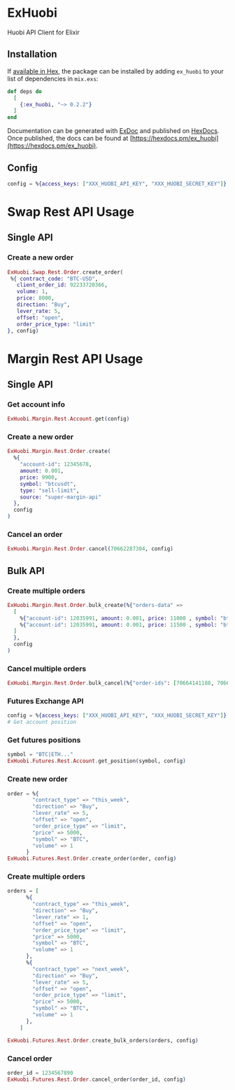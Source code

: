 # ExHuobi

Huobi API Client for Elixir

## Installation

If [available in Hex](https://hex.pm/docs/publish), the package can be installed
by adding `ex_huobi` to your list of dependencies in `mix.exs`:

```elixir
def deps do
  [
    {:ex_huobi, "~> 0.2.2"}
  ]
end
```

Documentation can be generated with [ExDoc](https://github.com/elixir-lang/ex_doc)
and published on [HexDocs](https://hexdocs.pm). Once published, the docs can
be found at [https://hexdocs.pm/ex_huobi](https://hexdocs.pm/ex_huobi).

## Config
```elixir
config = %{access_keys: ["XXX_HUOBI_API_KEY", "XXX_HUOBI_SECRET_KEY"]}
```

# Swap Rest API Usage
## Single API

### Create a new order
```elixir
ExHuobi.Swap.Rest.Order.create_order(
 %{ contract_code: "BTC-USD",
   client_order_id: 92233720366,
   volume: 1,
   price: 8000,
   direction: "Buy",
   lever_rate: 5,
   offset: "open",
   order_price_type: "limit"
}, config)
```

# Margin Rest API Usage

## Single API

### Get account info
```elixir
ExHuobi.Margin.Rest.Account.get(config)
```

### Create a new order
```elixir
ExHuobi.Margin.Rest.Order.create(
  %{
    "account-id": 12345678,
    amount: 0.001,
    price: 9900,
    symbol: "btcusdt",
    type: "sell-limit",
    source: "super-margin-api"
  },
  config
)
```
### Cancel an order
```elixir
ExHuobi.Margin.Rest.Order.cancel(70662287304, config)
```

## Bulk API

### Create multiple orders
```elixir
ExHuobi.Margin.Rest.Order.bulk_create(%{"orders-data" =>
  [
    %{"account-id": 12035991, amount: 0.001, price: 11000 , symbol: "btcusdt", type: "sell-limit", source: "super-margin-api"},
    %{"account-id": 12035991, amount: 0.001, price: 11500 , symbol: "btcusdt", type: "sell-limit", source: "super-margin-api"}
  ]
  },
  config
)
```

### Cancel multiple orders
```elixir
ExHuobi.Margin.Rest.Order.bulk_cancel(%{"order-ids": [70664141188, 70664141185]}, config)
```

### Futures Exchange API
```elixir
config = %{access_keys: ["XXX_HUOBI_API_KEY", "XXX_HUOBI_SECRET_KEY"]}
# Get account position
```

### Get futures positions
```elixir
symbol = "BTC|ETH..."
ExHuobi.Futures.Rest.Account.get_position(symbol, config)
```

### Create new order
```elixir
order = %{
        "contract_type" => "this_week",
        "direction" => "Buy",
        "lever_rate" => 5,
        "offset" => "open",
        "order_price_type" => "limit",
        "price" => 5000,
        "symbol" => "BTC",
        "volume" => 1
      }
ExHuobi.Futures.Rest.Order.create_order(order, config)
```
### Create multiple orders
```elixir
orders = [
      %{
        "contract_type" => "this_week",
        "direction" => "Buy",
        "lever_rate" => 1,
        "offset" => "open",
        "order_price_type" => "limit",
        "price" => 5000,
        "symbol" => "BTC",
        "volume" => 1
      },
      %{
        "contract_type" => "next_week",
        "direction" => "Buy",
        "lever_rate" => 5,
        "offset" => "open",
        "order_price_type" => "limit",
        "price" => 5000,
        "symbol" => "BTC",
        "volume" => 1
      },
    ]

ExHuobi.Futures.Rest.Order.create_bulk_orders(orders, config)
```
### Cancel order
```elixir
order_id = 1234567890
ExHuobi.Futures.Rest.Order.cancel_order(order_id, config)

```
